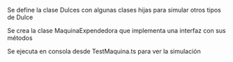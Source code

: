 

Se define la clase Dulces con algunas clases hijas para simular otros tipos de Dulce

Se crea la clase MaquinaExpendedora que implementa una interfaz con sus métodos

Se ejecuta en consola desde TestMaquina.ts para ver la simulación

